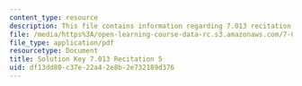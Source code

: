 ```yaml
---
content_type: resource
description: This file contains information regarding 7.013 recitation 5.
file: /media/https%3A/open-learning-course-data-rc.s3.amazonaws.com/7-013-introductory-biology-spring-2013/df13dd80c37e22a42e8b2e732189d376_MIT7_013S12_RecitatSol_5.pdf
file_type: application/pdf
resourcetype: Document
title: Solution Key 7.013 Recitation 5
uid: df13dd80-c37e-22a4-2e8b-2e732189d376
---
```

